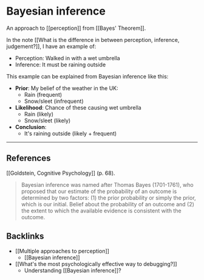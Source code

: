 # Bayesian inference
An approach to [[perception]] from [[Bayes' Theorem]].

In the note [[What is the difference in between perception, inference, judgement?]], I have an example of:
- Perception: Walked in with a wet umbrella
- Inference: It must be raining outside

This example can be explained from Bayesian inference like this:
- **Prior**: My belief of the weather in the UK:
	- Rain (frequent)
	- Snow/sleet (infrequent)
- **Likelihood**: Chance of these causing wet umbrella
	- Rain (likely)
	- Snow/sleet (likely)
- **Conclusion**:
	- It's raining outside (likely + frequent)

---
## References
[[Goldstein, Cognitive Psychology]] (p. 68).
> Bayesian inference was named after Thomas Bayes (1701-1761), who proposed that our estimate of the probability of an outcome is determined by two factors: (1) the prior probability or simply the prior, which is our initial. Belief about the probability of an outcome and (2) the extent to which the available evidence is consistent with the outcome.

## Backlinks
* [[Multiple approaches to perception]]
	* [[Bayesian inference]]
* [[What's the most psychologically effective way to debugging?]]
	* Understanding [[Bayesian inference]]?

<!-- #evergreen -->

<!-- {BearID:0BD8B0E5-8403-4EF8-B592-141140919ECC-5941-000007595D33575F} -->

